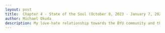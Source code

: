 ```yaml
---
layout: post
title:  Chapter 4 - State of the Soul (October 8, 2023 - January 7, 2024)
author: Michael Okuda
description: My love-hate relationship towards the BYU community and the gay community
---
```


<!--Note: This chapter is very theoretical and won't contain much story.  I express some of my perspectives that may be uncomfortable and emotionally charging towards the BYU community and the gay community.  This chapter contains some of my personal battles and struggles, so I hope that readers keep that context in mind and create space to be open to perspectives they've not considered before.  In an episode from _Questions from the Closet_, Ben, Charlie, and Aliah do an amazing job at explaining [what minority stress is](https://questionsfromthecloset.com/episode/?s=4&e=7) and how it affects minority groups' thoughts and behavior, which will be what most of this chapter will be about.

## Section 1

Dating life this semester was pretty mundane.  I was using dating apps but mostly to find friends.  By the end of the semester, I figured that dating apps weren’t tools for finding friends.  Obviously.  But I didn’t like how after one date, I’d never see the guy again, even if I left on good terms.  I wanted to meet and hang out with people like I did at institute.

I watched a few episodes of _Parks and Rec_ on a few different occasions with one guy.  I went on a few “dates” with another guy who was completely new to dating.  There was another guy I went on “dates” with for about a month.  They all seemed more interested in me than I wanted them to be, so none of them became my friends.  Thankfully, dating life wasn’t as emotional of a roller coaster as last school year.

...

I often thought back to Gather Conference when some theorized that heaven wouldn’t be a sad place.  Exaltation only took place in the highest degree of the celestial kingdom.  But what would it look like for a family to be in the same kingdom of glory and not be together in the eternities?

People don’t live the gospel of Jesus Christ simply because they have a goal to return to Heavenly Father and live with their families forever.  Those are the outcomes.  People live the gospel of Jesus Christ because they feel happy with that lifestyle.  It gives them hope for things in this life because of the knowledge of what will happen after this life.

When LGBTQ members are specifically targeted and told that they need to live the gospel as if they’re not, being around those kinds of people doesn’t feel safe or comforting.  It must have been more difficult for people who are publicly out.  For LGBTQ members, attending church didn’t make them feel happy when they were judged or marginalized.  Even though gospel principles and a relationship with God could be practiced independent of others, LGBTQ members often felt unsafe, isolated, and misunderstood by people in the Church.

Could a gay person and a homophobic person dwell in the celestial kingdom together?  Would they want to be around each other?  Even if a gay man in a mixed-orientation marriage like Brother Barrow kept his covenants in this life, would he want to dwell in the celestial kingdom?  Brother Barrow said he sometimes faced discrimination from parents who were skeptical that a gay man was teaching seminary.  Being in a heaven with people like that sounded like hell.

Even outside the scope of LGBTQ, is it possible for people to reside in the celestial kingdom when there are so many differences in culture, even throughout time in the same country?  Would there be any chance for a white American man in the 1800s to accept that black people are just as valuable as himself, even when society for many generations saw black people as property?

Sometimes I feel like the celestial kingdom is very idealized in some people’s heads.  When I was young, I thought that being exalted was a happy, blissful time to be with my family and other people and that we’d all get along with each other.  When I began dating guys, I wasn’t sure if exaltation was realistic anymore, but now I wasn’t sure if I wanted to be with my family, at least with President Okuda and his reaction towards my orientation.  I felt a bit worried about the missionaries there who might be secretly denying their feelings like I did on my mission.

From the perspective of a gay man, homophobic people shouldn’t dwell in the celestial kingdom.  But what about the prophets and apostles who have said homophobic things or have enforced homophobic policies like how children of gay parents couldn’t get baptized?  From the power of the apostles and prophets, they would likely dwell in the celestial kingdom.  It seemed like those in the LGBTQ community were viewed to have bodies that were less than celestial.

I hear people wonder why race is such a big deal.  So what if that person is black or Asian or white?  What’s the big deal about diversity?  In theory, it would’ve been nice if race didn’t affect people’s perceptions, but in reality, it’s a huge factor in the ways people treat each other, even subconsciously.

The state of the soul for LGBTQ people seemed quite similar to the state of the soul for black people when they couldn’t receive the priesthood or participate in temple covenants.  It must have been difficult being a black person in the 1950s.  When would a black child become aware of being in a community that was treated less?

I also wondered what it would’ve been like being a white person in the 1950s. At least from what I had learned in school, black people certainly were not as well-educated; black schools were not as well-funded as white schools. And due to lack of education, there were probably fewer opportunities for what jobs black people were able to pursue. They probably received only the minimum. They were of poor socioeconomic status, and that cycle continued as those black people raised families of their own. It was just a feedback loop that continually put them at a disadvantage.

For a white child to grow up in a society where being white was a privilege and part of the majority, no wonder they would’ve seen black people as inferior. White people had better education, more job opportunities, and better-paying jobs. That was the society they and many generations before them lived in. It wasn’t like black people could do anything to easily convince white people that black people were just as worthy of rights and opportunities when the way that white people saw the world was painted with privilege.

I also wondered what it would have been like being a black member and a white member in the 1950s. Black people couldn’t go through the temple or receive the priesthood during that time, which also implied that they couldn’t receive exaltation. Of course, it’s easy to look back in retrospect and say that anyone can enjoy the blessings of the priesthood now, but how did black members back then keep to the faith? It must have been pretty normal to receive discouraging news like that living in a society where they were treated poorly anyway.

Black people not receiving the priesthood implied more than just not receiving exaltation.  They were certainly viewed as undesirable.  White members who had hopes for exaltation couldn’t marry a black person.  The way that sealings couldn’t be done if a black person were involved might be the way some members of the Church view same-sex marriage. On top of not being able to make temple covenants, the poor socioeconomic and low educational backgrounds of black people probably made them even less desirable.  With such perceptions, black bodies were probably equivalently viewed as telestial bodies.  If members of the Church back then were to take President Nelson's invitation to "think celestial," what was the point of marrying a black person or even thinking that a black person was desirable or worth associating with if the marriage couldn’t last into the eternities?  Someone who wanted a celestial body wouldn't pursue someone who couldn't have one.

Support from outside a minority community is crucial for change.  It was obviously so for LGBTQ people’s journeys, which was why allies were so crucial.  While people in the LGBTQ community can share their stories and experiences all they want, their voices are in vain if people in the majority don’t do anything about it.

It was like blacks and the priesthood.  Black people could be baptized and help build temples all they wanted, but it was only the prophet—a non-black person—who could make changes to who could and could not receive the priesthood.  I saw why allies were so important.  They were like the bridge of understanding that connected the LGBTQ community to those who were not familiar or were not supportive of the community.  Sharing the perspectives of LGBTQ people could make a positive difference for people outside the community.

## Section 2

November 16, 2023.  Even though Sister Okuda said she was interested in knowing more about my dating life, I didn’t feel like she actually was.  She had called about something, probably about ordering contact lens solution, but after finalizing the details for that, I decided to be a bit more vulnerable and talked to her about my friends from institute and some of the dates I had been on.  After I finished, she said something about the contact lens solution.  I could tell she wasn’t sure how to respond.  Maybe talking to her about my dating life wasn’t going to be great after all.

As far as hanging out with people at institute, Tao said he was open to have a talk with anyone after the discussion about general conference.  I decided to take that opportunity to get to know him better and messaged him, and he said he was down to meet one-on-one.  I suggested we could eat somewhere, remembering that he said he didn’t like sushi.  It was somewhat relatable; it wasn’t like sushi was a top pick for me.  We ended up going to Café Rio.

It was cool to hear Tao’s story, and I also got to share mine.  The different ways that our family members reacted were pretty similar, where some were supportive and others not so much.  Tao and I were able to get to know each other a lot better since the only times we hung out were with the rest of the institute people.  Everyone loved Tao, including me.  He was probably the most inclusive person I knew and was the glue who held the group together.  The group of us did a lot of activities together outside of Taco Tuesdays at Don Joaquin: karaoke and cookie taste testing, making friendship bracelets while listening to Taylor Swift’s new album, and an upcoming Friendsgiving party.  I felt like after getting to know Tao better, I felt a lot more comfortable being in the group.

...

Finding a community where one feels loved and belonged is a part of human nature and desire.  Communities are an economical way for people to connect due to common ground.  Why is it important for people to gather and connect?  It gives them opportunities to listen and have compassion for others who not only have similar experiences and perspectives but also different ones, knowing that common ground shared is what holds them together.  I don’t believe that the celestial kingdom is going to be a siloed place where each family is in a separate group from the rest.

Unfortunately, differences often divide people.  When people are treated poorly or disagreements arise, people often create boundaries to divide off from the offenders or those they perceive to be offenders.  While boundaries can be good, creating them based off of stereotypes isn’t always healthy.

One example of creating boundaries was when Gyuna told me not to associate with people who treated me differently because of my race, reasoning that being around those kinds of people was toxic.  It’s true; being around those kinds of people is toxic.  But a consequence of avoiding them is that they don’t get opportunities to get to know those kinds of people, which is what can help bridge understanding.  Another consequence is that due to the optimization that stereotyping provides, people who look or act in certain ways may be stereotyped to judge me for my race, which can lead me to push certain people out who dare to cross the boundary, even if they're not racist.  Pushing people out on either side widens the gap between the boundary and how willing people in the community are to step close to that boundary.  I call this the widening gap effect.

Another example of the widening gap effect is from [a study BYU conducted on BIPOC students](https://race.byu.edu/00000177-d543-dfa9-a7ff-d5cfc1dc0000/race-equity-belonging-report-feb-25-2021), who shared their experiences and feelings they had while attending BYU.  There’s already a huge percentage gap between white and BIPOC student populations, but BIPOC students’ experiences of isolation led many of them to tell their siblings and friends not to apply to BYU.  From the three-year analysis of freshman applicants, BIPOC applicants successively decreased, widening the gap between white and BIPOC student populations, leading to more isolation among BIPOC students.  The negative cycle continues until something is done about it.

About 80 percent of BYU students are white.  In a theoretical situation, if all students were put into a bucket and were drawn out in groups of five where each person is equally likely to be drawn, it’s likely that four of them would be white and one of them wouldn’t be white.  In reality, groups of people at BYU aren’t like that.

It was interesting to observe white people interacting with other white people outside of school.  When there was someone new in the group who was white, it was pretty typical for the people in the group to introduce themselves to the new person.  I definitely didn’t feel that way when I hung out with new groups of people, especially white people.  At BYU, Asians tended to hang out with other Asians, and so did black people with other black people.  In the theoretical situation, the probability of pulling out five Asians in a row was very slim.  But humans are more complex than theoretical experiments.  I didn’t think it was just mere coincidence that people tended to group themselves the way they did.  The optimization of stereotyping played a huge role in group formation.

I think about the Asian wards at BYU.  I’ve been to one of them a few times, and there’s a surprising number of Asian Americans.  I can understand how international students can find connection and community amongst each other with cultural similarities, but I wasn’t sure why Asian Americans rather attended the Asian ward than their local wards.  Even though culture within the home could’ve been a factor, many of them sounded and acted like Americans because they grew up in the US.  From my experiences of being Asian at BYU, I inferred that they probably had similar experiences where they didn’t feel like they belonged in their local wards or amongst groups of white people.  It was simply because of Asians’ appearances that made them feel disconnected in their local wards and more approachable in an Asian ward.  It was pretty messed up.  In one Sunday school class, the teacher shared his story about coming to Utah, which was something along the lines of, “I asked God where I should go, and He said Utah.  And at first, I was like, ‘Why Utah out of all places?  I’m Asian.’”  I was sure several Asians could relate to that.

I felt like most of the “allies” of the Asian community at BYU were returned missionaries who had served in Asian countries.  I’ve attended the Japanese club and the badminton club a few times, and I was surprised when white people approached me and other Asians.  They learned the language and the culture and saw Asians as more than computer geeks or anime nerds.  That was definitely a Western stereotype.

I feel like one of the biggest hurdles of any community in overcoming stereotypes is the fear of perception from their friends or their community.  For example, I can see how a stereotypical jock who tries to be friends with an Asian man might think, “What if people in my jock community think I’m an anime geek?” or “I don’t want people to think I’m associated with a race that’s considered undesirable and lower my reputation.”  Or a straight guy who has a gay friend: “What if people think I’m dating this guy?” or “People will look down on me because I’m associating with a gay man.” or “What if people think my gay friend is going to turn me gay and that I support the gay agenda?”  People don’t want to be perceived as peculiar by their own communities.

The term “peculiar” is used to describe the Israelites since they were considered to be valued treasure selected by God.  Members of the Church also often refer to themselves collectively as “peculiar.”  In some ways, the world did consider members of the Church to believe and practice peculiar or unusual teachings, such as abstaining from coffee.  At least within BYU culture, however, one couldn’t be TOO peculiar, like being LGBTQ.  At BYU, being too peculiar for being gay was a similar feeling to the way I felt too peculiar because I was Asian.  The Church says they’re accepting of everyone, but in reality, are they, at least at BYU?  No.  For someone as socially charismatic as Gyuna to say that she felt alien and different at BYU was a sign that it wasn’t just a “me” problem.

The gay community was pretty similar.  Many people view such an orientation as peculiar, but gay people can relate to each other through similar experiences of shame, loneliness, and vulnerability.  However, just because someone is gay doesn’t necessarily mean he’d be accepted by the community.  The standard for general acceptance was to be fit, masculine, and white.  Because I was an Asian man—stereotyped to be small, effeminate, and lacking westernized features—I was too peculiar to be accepted, especially by those who met the standards.  To translate from gay jargon to LDS jargon, having an Asian body was analogous to having a telestial body.  It was less desirable than having a celestial body.  People in the gay community argue that they should be accepted for who they are, yet they accept only certain people in their community.  I hated the hypocrisy.  It was why I didn’t feel like I belonged in the gay community, and it was why I was hesitant when it came to being an advocate for the community.

"I have a question, and I feel like I know what your response will be," I said to Gyuna.  She and I had gotten out of a rehearsal for a Korean festival performance.

She sighed.  "Okay, go for it."

"What are your thoughts on a nose job?"

"Michael!!  Why?!  Your nose is in harmony with your face.  Literally everything about your face is in harmony other than your eyes now.  I liked your eyes before you had surgery, but the only reason why I was okay with the surgery is that it's the least risky operation."  She shook her head and sighed again.  “Michael, I don’t have romantic feelings for you, but you are a handsome guy.”

I was surprised she said that.  I was surprised someone said anything like that to me.

“You’re handsome!” she repeated.

“You’re biased,” I responded.

“I’m not.”

“You know me more than just my appearance.”

She and I talked for a bit before she called Christian in hopes to get validation that a rhinoplasty was unnecessary.

"Did you know that I want to fix the bump on my nose?" Christian asked me.

"Yeah, I told him about it," Gyuna said.

"I don't think you need more than two plastic surgeries," Christian said, implying that getting a nose job was okay because he wanted one himself.

“Christian only cares about himself,” Gyuna retorted.  “I care about you, Michael.”

If Sam Smith University were a hypothetical school where the majority were gay men like it was with LDS people at BYU, Asian men would probably still be treated as alien and undesirable.  In other words, gather enough gay people as a society, and they’d marginalize people too.  It didn’t matter what community was considered a majority.  Minorities too could act like marginalizing majorities.  The gay community and the BYU community are strikingly similar in that respect.

Thoughts about plastic surgery came from trying to fit in and find acceptance from both communities.  There was one question that often came to mind before my operation: if I get plastic surgery, how would I perceive those in the Asian community who don't have double eyelids?  Would I look down upon them?  If I said yes, then I would be guilty of what the BYU community and the gay community do to those who are perceived as less than the standard.  If I said no, then why did I want to get plastic surgery in the first place?  Why couldn't I be happy with my Asian-looking monolids?

Part of the coping mechanism of being a minority and trying to fit in with the majority was being exceptional.  Plastic surgery was a physical way of looking exceptional.  Looking back, I noticed in high school how respected I was because of my reputation for being the smartest in my grade, being above-average at the piano, being a class officer, and being "the stake president's son."  People respected me and were a lot more approachable.  When I came to BYU, I definitely wasn't the smartest kid or the most talented.  President Okuda had no direct connection to the students at BYU.  With the disadvantage of looking different from the majority, I felt like people didn't respect me as much as when I was in high school, and I felt pressure that in order to be accepted, I had to go above and beyond.

In the episode with Ben, Charlie, and Aliah, they talked about how they felt pressure from being in a minority group.  Being gay in the LDS community, Charlie talked about how having a temple recommend was a bigger deal because most people in the Church assumed that someone who was gay wasn't worthy.  There was this pressure that in order to be accepted as a gay latter-day saint, one had to be exceptional by having a temple recommend or serving in the temple x number of times a week, and even then, that didn't guarantee acceptance from everyone.  When Charlie was in the closet in high school, he felt pressure to "compensate" for his feelings by being exceptional at school and being part of several leadership positions for extracurricular activities.  That way if someone were to call him out as gay, all of his accomplishments and titles wouldn't easily change other people's perceptions of him.  I felt similarly about being Asian at BYU.  I was involved in two club leaderships, was a research assistant, was pursuing two minors in mathematics and computer science, completed three internships, participated in two hackathons by invitation, the list could go on.  Of course, I joined leadership partly because I wanted to help the clubs and develop my leadership skills, but I also joined leadership partly so that I could fit in and have an easier time connecting with people by having status.

I feel like the stereotypes of Asian men from the perspective of people in the gay community come from media much like any other community.  Stereotypes are so powerful sometimes.  For example, I met many people on my mission who made assumptions about the LDS community that were often skewed or expressed in a negative manner.  They often got their sources from media outside the Church and didn’t ask members of the Church about their experiences.  Even when I tried to correct them, they insisted that what they had read or seen was fact.  Similarly, I feel like people in the gay community are so fixed in their mindset of what an Asian man is supposed to look like that even if they see a tall, muscular Asian man, he'd still be undesirable because he's stereotyped to be what an Asian man is _supposed_ to look like.

There was another aspect that made LGBTQ-related concerns more complex where media was a strong influence: politics.  In the US, a lot of people are passionate about their political label.  From the perspective of someone who didn’t grow up being educated in American politics, I observed that there are two big parties that are often polarizing.  One side calls themselves Democrats or liberals.  The other side calls themselves Republicans or conservatives.  What I never understood was why people used their labels as an influence on their opinions.

I heard many liberals talk about how conservatives try to pass anti-LGBTQ laws or how conservatives talk about how liberals are trying to force schools to teach children about the gay agenda.  So what if people consider themselves conservative or liberal?  LGBTQ issues are more than just a US issue.  LGBTQ discrimination was wrong no matter what part of the world someone was in.  If all gay people were stereotyped to be liberal and all anti-LGBTQ to be conservative, then “liberals” are just as guilty for being discriminatory towards people like me for being Asian.

## Section 3

January 1, 2024.  I spent Christmas break in Connecticut with Nozomu and Deanna.  They had a daughter who was almost three months old, so that was the first time I saw my niece.  They played Japanese nursery songs and read Japanese baby books to her, which I approved.

“You don’t have to answer this question if you don’t want to, but do you have a secret boyfriend?” Deanna asked.

“I don’t,” I answered.  “I focused more on trying to make friends than going on dates.  Nothing looked promising with the guys I did go on 'dates' with, so I don’t think anything serious is going to happen next semester.  It’ll be my last semester too.”

“I feel like out of all of us in the Okuda family, you definitely got the BYU dating experience.”

“Me?  The BYU dating experience?  I think my experience has been pretty different.”

“You went on lots of dates.  I certainly didn’t have that kind of experience.”  She continued.  “I hope you know that this is a safe space to talk about your dating life.  I know BYU can be very isolating in that respect.  My dad has a brother and a sister who are gay.”  I wondered if she knew that Nozomu told me he wasn’t supportive of my decision to date guys.  I also wondered how Nozomu reacted when he found out that Deanna had gay relatives.  It seemed like he was okay with it since he said positive things about Deanna’s uncle and his husband.  Nozomu also showed me a cookbook they bought written by a gay person.

“Shari told me about your relatives,” I responded.  “I didn’t know.  Was that tough for your dad?”

“It was just a normal part of their lives.  When my dad married my mom, my dad's parents were like, 'He's straight?!'  I've grown up with relatives who are gay, and it’s normal for me too.  They’re part of our family.”

Even though I still didn’t feel Nozomu’s support, I felt that Deanna was another safe person.  Anytime she talked about my hypothetical future or relationships, she never made it awkward.  She was very natural about it, and I felt natural talking about dating and relationships with her too.  I enjoyed my time in Connecticut.

I was excited to begin my last semester.  I wanted to end strong academically, socially, and spiritually.  I didn’t see any prospects as far as dating, but maybe someone would surprise me.

(End of Chapter 4...)


Next page -> [Chapter 5: A Spark of Fire](https://mokuda2.github.io/senioryearreflection/2024/04/04/A-Spark-of-Fire.html)

---

[Introduction](https://mokuda2.github.io/senioryearreflection/2024/05/01/Introduction.html)

[Chapter 1: Blank](https://mokuda2.github.io/senioryearreflection/2024/04/08/Blank.html)

[Chapter 2: The Meaning Behind a Name](https://mokuda2.github.io/senioryearreflection/2024/04/07/The-Meaning-Behind-a-Name.html)

[Chapter 3: Prodigal Father, Prodigal Son](https://mokuda2.github.io/senioryearreflection/2024/04/06/Prodigal-Father-Prodigal-Son.html)

[Chapter 4: State of the Soul](https://mokuda2.github.io/senioryearreflection/2024/04/05/State-of-the-Soul.html)

[Chapter 5: A Spark of Fire](https://mokuda2.github.io/senioryearreflection/2024/04/04/A-Spark-of-Fire.html)

[Chapter 6: A Glance at the Steppingstones](https://mokuda2.github.io/senioryearreflection/2024/03/03/A-Glance-at-the-Steppingstones.html)
-->